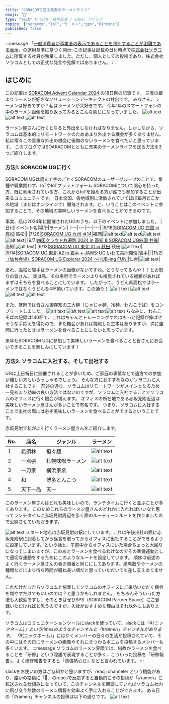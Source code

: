 ```yaml
---
title: "SORACOMで送る充実のラーメンライフ"
emoji: "🍜"
type: "tech" # tech: 技術記事 / idea: アイデア
topics: ["soracom","IoT","ラーメン","gps","kintone"]
published: false
---
```

:::message
「[一般消費者が事業者の表示であることを判別することが困難である表示](https://www.caa.go.jp/policies/policy/representation/fair_labeling/guideline/assets/representation_cms216_230328_03.pdf)」の運用基準に基づく開示: この記事は記載の日付時点で[株式会社ソラコム](https://soracom.jp/)に所属する社員が執筆しました。ただし、個人としての投稿であり、株式会社ソラコムとしての正式な発言や見解ではありません。
:::


## はじめに
この記事は [SORACOM Advent Calendar 2024](https://qiita.com/advent-calendar/2024/soracom) の18日目の記事です。
三度の飯よりラーメンが好きなソリューションアーキテクトの井出です。
みなさん、ラーメンは好きですか？私はラーメンが大好きです。
今年1年のスマートフォンの中のラーメン画像を振り返ってみるとこんな感じになっていました。
![alt text](image.png)
![alt text](image-1.png)
![alt text](image-3.png)

ラーメン屋さんに行くとなると外出をしなければなりません。しかしながら、ソラコムは基本的にリモートワークのためあまり外出する機会が多くありません。
私は常々この貴重な外出の機会に後悔のないラーメンを食べたいと思っています。
このブログではSOARACOMとともに充実のラーメンライフを送る方法を3つご紹介します。

### 方法1. SORACOM UGに行く
SORACOM UGは読んで字のごとくSORACOMのユーザーグループのことで、業種や職業問わず、IoTやIoTプラットフォーム SORACOMについて関心を持った方、既に利用されている方、これからIoTを始める方が誰でも参加することが出来るコミュニティです。
日本全国、各地域別に活動されていてほぼ毎月どこかの地域（またはオンラインで）開催されます。と、いうことはこのイベントに参加することで、その地域の美味しいラーメンを食べることができるのです。

事実、私は2024年に開催されたUGのうち、以下のイベントに参加しました。
|日付|イベント名|場所|ラーメン|
|---|---|---|---|
|5/18|[SORACOM UG 四国 in 高松](https://soracomug-tokyo.connpass.com/event/316529/)|高松||
|7/26|[SORACOM UG 九州 ＃14](https://soracomug-tokyo.connpass.com/event/323443/)|福岡|![alt text](image-4.png)![alt text](image-5.png)![alt text](image-6.png)![alt text](image-7.png)|
|9/7|[四国クラウドお遍路 2024 in 高知 & SORACOM UG四国 共催](https://soracomug-tokyo.connpass.com/event/324645/)|高知|![alt text](image-8.png)|
|9/13|[SORACOM UG 東北 #1 in 秋田](https://soracomug-tokyo.connpass.com/event/326028/)|秋田|![alt text](image-9.png)|
|9/14|[SORACOM UG 東北 #2 in 岩手 + JAWS-UG いわて共同開催](https://soracomug-tokyo.connpass.com/event/326049/)|岩手||
|11/2|[（仙台会場）SORACOM UG Explorer 2024 〜HUB-ing FUN!](https://soracomug-tokyo.connpass.com/event/331550/)|仙台|![alt text](image-10.png)|

あれ、高松と岩手はラーメンの画像がないですね。どうなってるんや！！とお怒りの皆さん。
実は私、その場所でラーメンよりも推奨されている麺類があればまずはそちらを食べることにしています。
したがって、うどん県高松ではラーメンではなくうどんを4杯頂いています。この通り！
![alt text](image-11.png)
![alt text](image-19.png)![alt text](image-13.png)
![alt text](image-14.png)

また、盛岡では皆さん御存知の三大麺（じゃじゃ麺、冷麺、わんこそば）をコンプリートしました。
![alt text](image-15.png)
![alt text](image-16.png)
![alt text](image-17.png)![alt text](image-18.png)
ちなみに、わんこそばの記録は140杯で、これはちゃんとトレーニングすればもっと記録が伸ばせそうな手応えを得たので、また機会があれば挑戦した生本はありますが、次に盛岡に行ったときはラーメンを食べることにしたいと思っています。

来年もSORACOM UGに参加して美味しいラーメンを食べることと皆さんにお会いできることを楽しみにしています！


### 方法2. ソラコムに入社する、そして出社する
UGは土日祝日に開催されることが多いため、ご家庭の事情などで遠方での参加が難しい方もいらっしゃるでしょう。
そんな方におすすめなのがソラコムに入社することです。
前述の通り、ソラコムはリモートワークがメインとなるため一見あまり効率の良い方法ではないのですが、ソラコムに入社することでソラコムのオフィスに行く機会が増えます。
オフィスの所在地である赤坂見附近辺は美味しいラーメン屋さんが多いことで有名です。
つまり、ソラコムに入社することで出社の際には必ず美味しいラーメンを食べることができるということです。

赤坂見附で私がよく行くラーメン屋さんをご紹介します。

|No.|店名|ジャンル|ラーメン|
|---|---|---|---|
|1|希須林|担々麺|![alt text](image-20.png)|
|2|一点張|札幌味噌ラーメン|![alt text](image-21.png)|
|3|一刀家|横浜家系|![alt text](image-22.png)|
|4|和|博多とんこつ|![alt text](image-23.png)|
|5|天下一品|天一|![alt text](image-24.png)|

このラーメン屋さんはどれも美味しいので、ランチタイムに行くと並ぶことが多くあります。
このためこれらのラーメン屋さんのどれかに入れればいいなと思ってランチタイムに赤坂見附周辺を歩く際のルーティーンルートを作りましたので公開させていただきます。

![alt text](image-25.png)
スタート地点は赤坂見附の駅にしています。これは午後出社の際に赤坂見附駅に到着してから昼食を取ってからオフィスに出社することができるように設定しています。という話と、午前中からオフィスにいた場合ちょっと大回りになってしまいますが、このあとラーメンを食べるわけなのでその準備運動として適切な運動をするためにこのようなルートを設定しています。
順序は前述のよく行くラーメン屋さんの表の順番と同じにしてあります。座席数やラーメンの種類などにより待ち時間が概ね長い順だと思っていただいても差し支えありません。

これだけだったらソラコムと協業してソラコムのオフィスにご来訪いただく機会を増やすだけでもいいのでは？と思うかもしれません。
もちろんそういった方法も大歓迎ですし、そのときはぜひSPS（SORACOM Partner Space）にご登録いただければと思うのですが、入社がおすすめな理由はそれ以外にもあります。

ソラコムはコミュニケーションツールにslackを使っていて、slackには「#_{ニックネーム}」というtimesのようなチャンネルと「#ramen」チャンネルがあります。
「#_{ニックネーム}」にはかくメンバーの日々の生活が投稿されていて、その中にはその日にラーメンの画像やそれにまつわるポエムを投稿するメンバーも多くいます。
:::message
ソラコムのラーメン界隈では、何故かラーメンを食べることを「研修」という隠語で表現することが多く、こういった投稿を「研修報告」、よく研修報告をすると「勉強熱心だ」などと言われています。
:::

slackをお使いの方はご存知かと思いますが、reacji channeler という機能があり、誰かの投稿に「🍜」のreacjiで反応すると自動的にその投稿が「#ramen」に転送される仕組みになっていて、このチャンネルを購読していればソラコム社内に飛び交う無数のラーメン情報を効率よく手に入れることができます。
ある日の「#ramen」チャンネルの投稿は以下の通りです。
![alt text](image-26.png)

